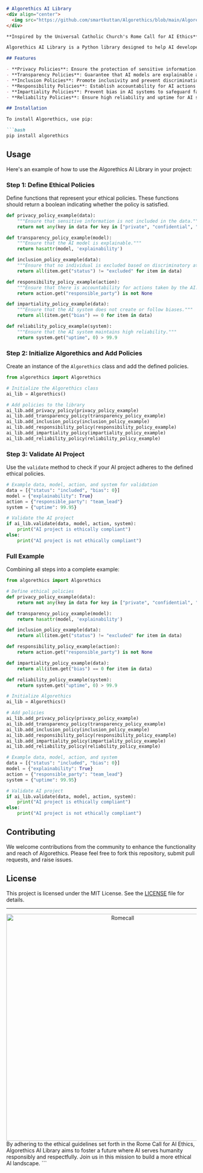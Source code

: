 

```markdown
# Algorethics AI Library
<div align="center">
  <img src="https://github.com/smartkuttan/Algorethics/blob/main/Algorethics.png" align="center" width="450">
</div>

**Inspired by the Universal Catholic Church's Rome Call for AI Ethics**

Algorethics AI Library is a Python library designed to help AI developers ensure their projects adhere to ethical principles. This initiative emphasizes creating AI systems that respect human dignity, promote inclusion, ensure transparency, and uphold responsibility.

## Features

- **Privacy Policies**: Ensure the protection of sensitive information.
- **Transparency Policies**: Guarantee that AI models are explainable and understandable.
- **Inclusion Policies**: Promote inclusivity and prevent discrimination.
- **Responsibility Policies**: Establish accountability for AI actions and decisions.
- **Impartiality Policies**: Prevent bias in AI systems to safeguard fairness.
- **Reliability Policies**: Ensure high reliability and uptime for AI systems.

## Installation

To install Algorethics, use pip:

```bash
pip install algorethics
```

## Usage

Here's an example of how to use the Algorethics AI Library in your project:

### Step 1: Define Ethical Policies

Define functions that represent your ethical policies. These functions should return a boolean indicating whether the policy is satisfied.

```python
def privacy_policy_example(data):
    """Ensure that sensitive information is not included in the data."""
    return not any(key in data for key in ["private", "confidential", "secret"])

def transparency_policy_example(model):
    """Ensure that the AI model is explainable."""
    return hasattr(model, 'explainability')

def inclusion_policy_example(data):
    """Ensure that no individual is excluded based on discriminatory attributes."""
    return all(item.get("status") != "excluded" for item in data)

def responsibility_policy_example(action):
    """Ensure that there is accountability for actions taken by the AI."""
    return action.get("responsible_party") is not None

def impartiality_policy_example(data):
    """Ensure that the AI system does not create or follow biases."""
    return all(item.get("bias") == 0 for item in data)

def reliability_policy_example(system):
    """Ensure that the AI system maintains high reliability."""
    return system.get("uptime", 0) > 99.9
```

### Step 2: Initialize Algorethics and Add Policies

Create an instance of the `Algorethics` class and add the defined policies.

```python
from algorethics import Algorethics

# Initialize the Algorethics class
ai_lib = Algorethics()

# Add policies to the library
ai_lib.add_privacy_policy(privacy_policy_example)
ai_lib.add_transparency_policy(transparency_policy_example)
ai_lib.add_inclusion_policy(inclusion_policy_example)
ai_lib.add_responsibility_policy(responsibility_policy_example)
ai_lib.add_impartiality_policy(impartiality_policy_example)
ai_lib.add_reliability_policy(reliability_policy_example)
```

### Step 3: Validate AI Project

Use the `validate` method to check if your AI project adheres to the defined ethical policies.

```python
# Example data, model, action, and system for validation
data = [{"status": "included", "bias": 0}]
model = {"explainability": True}
action = {"responsible_party": "team_lead"}
system = {"uptime": 99.95}

# Validate the AI project
if ai_lib.validate(data, model, action, system):
    print("AI project is ethically compliant")
else:
    print("AI project is not ethically compliant")
```

### Full Example

Combining all steps into a complete example:

```python
from algorethics import Algorethics

# Define ethical policies
def privacy_policy_example(data):
    return not any(key in data for key in ["private", "confidential", "secret"])

def transparency_policy_example(model):
    return hasattr(model, 'explainability')

def inclusion_policy_example(data):
    return all(item.get("status") != "excluded" for item in data)

def responsibility_policy_example(action):
    return action.get("responsible_party") is not None

def impartiality_policy_example(data):
    return all(item.get("bias") == 0 for item in data)

def reliability_policy_example(system):
    return system.get("uptime", 0) > 99.9

# Initialize Algorethics
ai_lib = Algorethics()

# Add policies
ai_lib.add_privacy_policy(privacy_policy_example)
ai_lib.add_transparency_policy(transparency_policy_example)
ai_lib.add_inclusion_policy(inclusion_policy_example)
ai_lib.add_responsibility_policy(responsibility_policy_example)
ai_lib.add_impartiality_policy(impartiality_policy_example)
ai_lib.add_reliability_policy(reliability_policy_example)

# Example data, model, action, and system
data = [{"status": "included", "bias": 0}]
model = {"explainability": True}
action = {"responsible_party": "team_lead"}
system = {"uptime": 99.95}

# Validate AI project
if ai_lib.validate(data, model, action, system):
    print("AI project is ethically compliant")
else:
    print("AI project is not ethically compliant")
```

## Contributing

We welcome contributions from the community to enhance the functionality and reach of Algorethics. Please feel free to fork this repository, submit pull requests, and raise issues.

## License

This project is licensed under the MIT License. See the [LICENSE](LICENSE) file for details.

---
<!-- Footer -->
<div align="center">
  <img src="https://github.com/smartkuttan/Algorethics/blob/main/Romecall.jpg" alt="Romecall" width="600">
</div>
By adhering to the ethical guidelines set forth in the Rome Call for AI Ethics, Algorethics AI Library aims to foster a future where AI serves humanity responsibly and respectfully. Join us in this mission to build a more ethical AI landscape.
```

